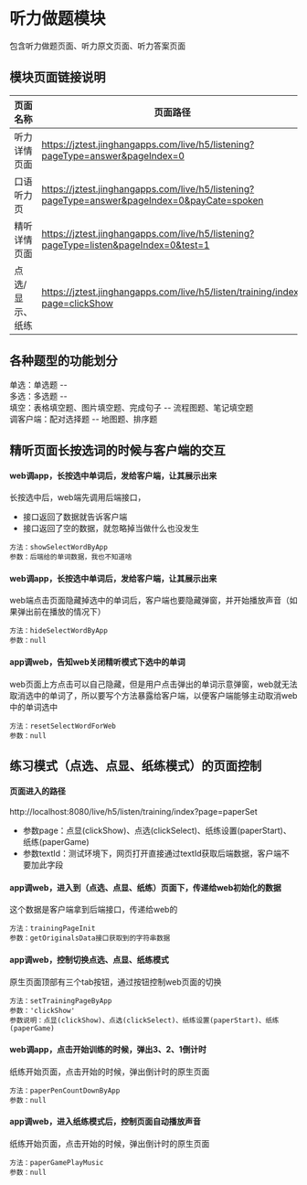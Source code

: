 <!-- 模块大标题 -->
# 听力做题模块
<!-- 模块说明 -->
包含听力做题页面、听力原文页面、听力答案页面

<!--项目功能模块说明-->
## 模块页面链接说明
| 页面名称 | 页面路径 | 传参说明 | 支持平台 |
|--------|---------|---------|---------|
| 听力详情页面 | https://jztest.jinghangapps.com/live/h5/listening?pageType=answer&pageIndex=0 | pageType=answer<br/>pageIndex=1 | webview | 
| 口语听力页 | https://jztest.jinghangapps.com/live/h5/listening?pageType=answer&pageIndex=0&payCate=spoken | pageType=answer<br/>pageIndex=1<br/>payCate=spoken | webview | 
| 精听详情页面 | https://jztest.jinghangapps.com/live/h5/listening?pageType=listen&pageIndex=0&test=1 | pageType=listen<br/>pageIndex=0 | webview | 
| 点选/显示、纸练 | https://jztest.jinghangapps.com/live/h5/listen/training/index?page=clickShow | page=clickShow | webview | 

## 各种题型的功能划分
单选：单选题 -- <br/>
多选：多选题 -- <br/>
填空：表格填空题、图片填空题、完成句子 -- 流程图题、笔记填空题<br/>
调客户端：配对选择题 -- 地图题、排序题<br/>


## 精听页面长按选词的时候与客户端的交互

#### web调app，长按选中单词后，发给客户端，让其展示出来
长按选中后，web端先调用后端接口，
- 接口返回了数据就告诉客户端
- 接口返回了空的数据，就忽略掉当做什么也没发生
```
方法：showSelectWordByApp
参数：后端给的单词数据，我也不知道啥
```
#### web调app，长按选中单词后，发给客户端，让其展示出来
web端点击页面隐藏掉选中的单词后，客户端也要隐藏弹窗，并开始播放声音（如果弹出前在播放的情况下）
```
方法：hideSelectWordByApp
参数：null
```
#### app调web，告知web关闭精听模式下选中的单词
web页面上方点击可以自己隐藏，但是用户点击弹出的单词示意弹窗，web就无法取消选中的单词了，所以要写个方法暴露给客户端，以便客户端能够主动取消web中的单词选中
```
方法：resetSelectWordForWeb
参数：null
```

## 练习模式（点选、点显、纸练模式）的页面控制

#### 页面进入的路径
http://localhost:8080/live/h5/listen/training/index?page=paperSet
- 参数page：点显(clickShow)、点选(clickSelect)、纸练设置(paperStart)、纸练(paperGame)
- 参数textId：测试环境下，网页打开直接通过textId获取后端数据，客户端不要加此字段

#### app调web，进入到（点选、点显、纸练）页面下，传递给web初始化的数据
这个数据是客户端拿到后端接口，传递给web的
```
方法：trainingPageInit
参数：getOriginalsData接口获取到的字符串数据
```
#### app调web，控制切换点选、点显、纸练模式
原生页面顶部有三个tab按钮，通过按钮控制web页面的切换
```
方法：setTrainingPageByApp
参数：'clickShow'
参数说明：点显(clickShow)、点选(clickSelect)、纸练设置(paperStart)、纸练(paperGame)
```

#### web调app，点击开始训练的时候，弹出3、2、1倒计时
纸练开始页面，点击开始的时候，弹出倒计时的原生页面
```
方法：paperPenCountDownByApp
参数：null
```

#### app调web，进入纸练模式后，控制页面自动播放声音
纸练开始页面，点击开始的时候，弹出倒计时的原生页面
```
方法：paperGamePlayMusic
参数：null
```
